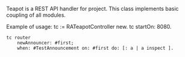 Teapot  is a REST API handler for project.  This class implements basic coupling of all modules.


Example of usage:
	tc := RATeapotController new.
	tc startOn: 8080.
	
	tc router
		newAnnouncer: #first;
	 	when: #TestAnnouncement on: #first do: [: a | a inspect ]. 

